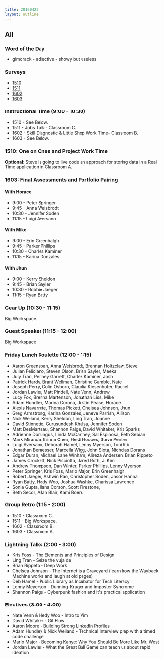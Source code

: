 ```yaml
---
title: 20160422
layout: outline
---
```


## All

### Word of the Day
* gimcrack - adjective - showy but useless

### Surveys
* [1510](https://docs.google.com/forms/d/1sNhNXl98KLCUIS8VDIfGXTdIi84FpXTF86-8Tt1m7Po/viewform)
* [1511]()
* [1602](https://docs.google.com/forms/d/1JrMkx1FGJLOk5fjs3_2q322FNTpbh1Kwb72WhHF1yRk/viewform)
* [1603]()

### Instructional Time (9:00 - 10:30)

* 1510 - See Below.
* 1511 - Jobs Talk - Classroom C.
* 1602 - Skill Diagnostic & Little Shop Work Time-  Classroom B.
* 1603 - See Below.

### 1510: One on Ones and Project Work Time

**Optional**: Steve is going to live code an approach for storing data in a Real Time application in Classroom A.

### 1603: Final Assessments and Portfolio Pairing

#### With Horace
* 9:00 - Peter Springer
* 9:45 - Anna Weisbrodt
* 10:30 - Jennifer Soden
* 11:15 - Luigi Aversano

#### With Mike
* 9:00 - Erin Greenhalgh
* 9:45 - Parker Phillips
* 10:30 - Charles Kaminer
* 11:15 - Karina Gonzales

#### With Jhun
* 9:00 - Kerry Sheldon
* 9:45 - Brian Sayler
* 10:30 - Robbie Jaeger
* 11:15 - Ryan Batty

### Gear Up (10:30 - 11:15)

Big Workspace.

### Guest Speaker (11:15 - 12:00)

Big Workspace

### Friday Lunch Roulette (12:00 - 1:15)

* Aaron Greenspan, Anna Weisbrodt, Brennan Holtzclaw, Steve
* Julian Feliciano, Steven Olson, Brian Sayler, Meeka
* July Tran, Penney Garrett, Charles Kaminer, Josh
* Patrick Hardy, Brant Wellman, Christine Gamble, Nate
* Joseph Perry, Colin Osborn, Claudia Kiesenhofer, Rachel
* Jordan Lawler, Matt Pindell, Nate Venn, Andrew
* Lucy Fox, Brenna Martenson, Jonathan Liss, Mike
* Adam Hundley, Marina Corona, Justin Pease, Horace
* Alexis Navarrete, Thomas Pickett, Chelsea Johnson, Jhun
* Greg Armstrong, Karina Gonzales, Jeneve Parrish, Allison
* Nick Weiland, Kerry Sheldon, Ling Tran, Joanne
* David Stinnette, Gurusundesh Khalsa, Jennifer Soden
* Matt DesMarteau, Shannon Paige, David Whitaker, Kris Sparks
* Adrienne Domingus, Linda McCartney, Sal Espinosa, Beth Sebian
* Mark Miranda, Erinna Chen, Heidi Hoopes, Steve Pentler
* Luigi Aversano, Deborah Hamel, Lenny Myerson, Toni Rib
* Jonathan Bernesser, Marcella Wigg, John Slota, Nicholas Dorans
* Edgar Duran, Michael Lane Winham, Alireza Andersen, Brian Rippeto
* James Crockett, Nick Pisciotta, Jared Roth, Ji Kim
* Andrew Thompson, Dan Winter, Parker Phillips, Lenny Myerson
* Peter Springer, Kris Foss, Marlo Major, Erin Greenhalgh
* Robert Jaeger, Ashwin Rao, Christopher Soden, Jason Hanna
* Ryan Batty, Hedy Woo, Joshua Washke, Charissa Lawrence
* Sonia Gupta, Ilana Corson, Scott Firestone,
* Beth Secor, Allan Blair, Kami Boers

### Group Retro (1:15 - 2:00)
* 1510 - Classroom C.
* 1511 - Big Workspace.
* 1602 - Classroom B.
* 1603 - Classroom A.

### Lightning Talks (2:00 - 3:00)

* Kris Foss - The Elements and Principles of Design
* Ling Tran - Seize the vuja de
* Brian Rippeto - Deep Work
* Chelsea Johnson - The Internet is a Graveyard (learn how the Wayback Machine works and laugh at old pages)
* Deb Hamel - Public Library as Incubator for Tech Literacy
* Lenny Meyerson - Dunning-Kruger and Imposter Syndrome
* Shannon Paige - Cyberpunk fashion and it's practical application

### Electives (3:00 - 4:00)

* Nate Venn & Hedy Woo - Intro to Vim
* David Whitaker - Git Flow
* Aaron Moore - Building Strong LinkedIn Profiles
* Adam Hundley & Nick Weiland - Technical Interview prep with a timed code challenge
* Marlo Major - Becoming Kanye: Why You Should Be More Like Mr. West
* Jordan Lawler - What the Great Ball Game can teach us about rapid ideation
